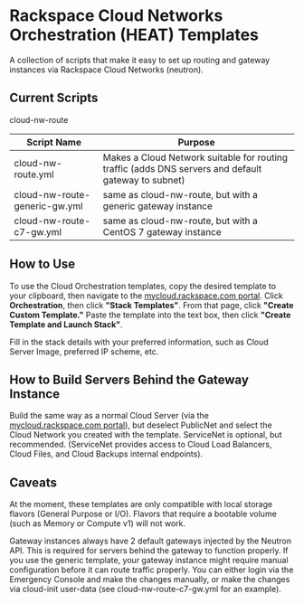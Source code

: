 # Rackspace Cloud Networks Orchestration (HEAT) Templates
A collection of scripts that make it easy to set up routing
and gateway instances via Rackspace Cloud Networks (neutron).

## Current Scripts

cloud-nw-route

| Script Name        | Purpose  
| ------------- |-------------|
| cloud-nw-route.yml      | Makes a Cloud Network suitable for routing traffic (adds DNS servers and default gateway to subnet)|
| cloud-nw-route-generic-gw.yml     | same as cloud-nw-route, but with a generic gateway instance|  
| cloud-nw-route-c7-gw.yml | same as cloud-nw-route, but with a CentOS 7 gateway instance   

## How to Use

To use the Cloud Orchestration templates, copy the desired template to your clipboard,
then navigate to the [mycloud.rackspace.com portal](https://mycloud.rackspace.com). Click
**Orchestration**,
then click **"Stack Templates"**. From that page, click **"Create Custom Template."**
Paste the template into the text box, then click **"Create Template and Launch
Stack"**.

Fill in the stack details with your preferred information, such as Cloud
Server Image, preferred IP scheme, etc.

## How to Build Servers Behind the Gateway Instance

Build the same way as a normal Cloud Server (via the [mycloud.rackspace.com portal](https://mycloud.rackspace.com)), but deselect PublicNet and select
the Cloud Network you created with the template. ServiceNet is optional, but
recommended. (ServiceNet provides access to Cloud Load Balancers, Cloud Files, and Cloud Backups internal endpoints).

## Caveats

At the moment, these templates are only compatible with local storage flavors (General Purpose or I/O). Flavors that require a bootable volume (such as
Memory or Compute v1) will not work.

Gateway instances always have 2 default gateways injected by the Neutron API.
This is required for servers behind the gateway to function properly. If you use the generic template, your gateway instance might require manual configuration before it can route traffic properly. You can either login via the Emergency Console and make the changes manually, or make the changes via cloud-init user-data (see cloud-nw-route-c7-gw.yml for an example).
